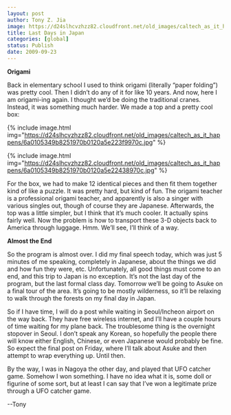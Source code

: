 ```yaml
---
layout: post
author: Tony Z. Jia
image: https://d24slhcvzhzz82.cloudfront.net/old_images/caltech_as_it_happens/6a0105349b8251970b0120a58b8953970b.jpg
title: Last Days in Japan
categories: [global]
status: Publish
date: 2009-09-23
---
```


**Origami**

Back in elementary school I used to think origami (literally “paper folding”) was pretty cool. Then I didn’t do any of it for like 10 years. And now, here I am origami-ing again. I thought we’d be doing the traditional cranes. Instead, it was something much harder. We made a top and a pretty cool box:

{% include image.html img="https://d24slhcvzhzz82.cloudfront.net/old_images/caltech_as_it_happens/6a0105349b8251970b0120a5e223f9970c.jpg" %}

{% include image.html img="https://d24slhcvzhzz82.cloudfront.net/old_images/caltech_as_it_happens/6a0105349b8251970b0120a5e22438970c.jpg" %}

For the box, we had to make 12 identical pieces and then fit them together kind of like a puzzle. It was pretty hard, but kind of fun. The origami teacher is a professional origami teacher, and apparently is also a singer with various singles out, though of course they are Japanese. Afterwards, the top was a little simpler, but I think that it’s much cooler. It actually spins fairly well. Now the problem is how to transport these 3-D objects back to America through luggage. Hmm. We’ll see, I’ll think of a way.

**Almost the End**

So the program is almost over. I did my final speech today, which was just 5 minutes of me speaking, completely in Japanese, about the things we did and how fun they were, etc. Unfortunately, all good things must come to an end, and this trip to Japan is no exception. It’s not the last day of the program, but the last formal class day. Tomorrow we’ll be going to Asuke on a final tour of the area. It’s going to be mostly wilderness, so it’ll be relaxing to walk through the forests on my final day in Japan. 

So if I have time, I will do a post while waiting in Seoul/Incheon airport on the way back. They have free wireless internet, and I’ll have a couple hours of time waiting for my plane back. The troublesome thing is the overnight stopover in Seoul. I don’t speak any Korean, so hopefully the people there will know either English, Chinese, or even Japanese would probably be fine. So expect the final post on Friday, where I’ll talk about Asuke and then attempt to wrap everything up. Until then.

By the way, I was in Nagoya the other day, and played that UFO catcher game. Somehow I won something. I have no idea what it is, some doll or figurine of some sort, but at least I can say that I’ve won a legitimate prize through a UFO catcher game. 

--Tony

